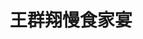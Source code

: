 ---
title: "王群翔慢食家宴"
description: "王群翔慢食家宴"
layout: shop
keywords:
  - 美食競賽
  - 台灣美食
  - 美食精選
datePublished: "2025-06-30"
dateModified: "2025-07-07"
city: "台東縣"
district: "池上鄉"
address: "台東縣池上鄉號"
phone: "0935284305"
geo: "23.09662678314054, 121.21867408671986"
google_map: "https://maps.app.goo.gl/JQAWDoGTA3m7ps3z9"
footinder: "https://footinder.com.tw/%E5%8F%B0%E6%9D%B1%E7%B8%A3%E6%B1%A0%E4%B8%8A%E9%84%89/75372/"
official: "https://www.facebook.com/profile.php?id=100063478887312"
award:
  - name: "500盤"
    year: "2024"
    entries:
      - dishes:
          - "米飯三重奏"

---